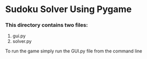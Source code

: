 # Sudoku Solver Using Pygame
### This directory contains two files:
1. gui.py
2. solver.py

To run the game simply run the GUI.py file from the command line
